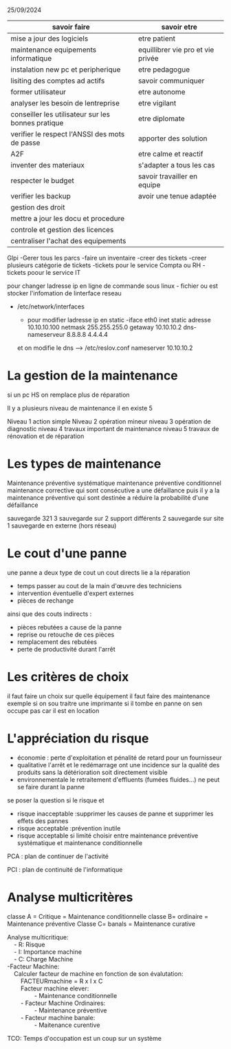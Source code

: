 25/09/2024


| savoir faire                                       | savoir etre                       |
| -------------------------------------------------- | --------------------------------- |
| mise a jour des logiciels                          | etre patient                      |
| maintenance equipements informatique               | equillibrer vie pro et vie privée |
| instalation new pc et peripherique                 | etre pedagogue                    |
| lisiting des comptes ad actifs                     | savoir communiquer                |
| former utilisateur                                 | etre autonome                     |
| analyser les besoin de lentreprise                 | etre vigilant                     |
| conseiller les utilisateur sur les bonnes pratique | etre diplomate                    |
| verifier le respect l'ANSSI des mots de passe      | apporter des solution             |
| A2F                                                | etre calme et reactif             |
| inventer des materiaux                             | s'adapter a tous les cas          |
| respecter le budget                                | savoir travailler en equipe       |
| verifier les backup                                | avoir une tenue adaptée           |
| gestion des droit                                  |                                   |
| mettre a jour les docu et procedure                |                                   |
| controle et gestion des licences                   |                                   |
| centraliser l'achat des equipements                |                                   |



Glpi 
	-Gerer tous les parcs
	-faire un inventaire
	-creer des tickets 
		-creer plusieurs catégorie de tickets 
			-tickets pour le service Compta ou RH 
			-tickets poour le service IT



pour changer ladresse ip en  ligne de commande sous linux 
	- fichier ou est stocker l'infomation de linterface reseau 
- /etc/network/interfaces
	-  pour modifier ladresse ip en static 
		-iface eth0 inet static
			adresse 10.10.10.100
			netmask 255.255.255.0
			getaway 10.10.10.2
				dns-nameserveur 8.8.8.8    4.4.4.4

	et on modifie le dns --> /etc/reslov.conf
						nameserver 10.10.10.2



# La gestion de la maintenance 

si un pc HS on remplace plus de réparation 


Il y a plusieurs niveau de maintenance il en existe 5

Niveau 1 action simple 
Niveau 2 opération mineur
niveau 3 opération de diagnostic 
niveau 4 travaux important de maintenance 
niveau 5 travaux de rénovation et de réparation 


# Les types de maintenance 

Maintenance préventive systématique
maintenance préventive conditionnel 
maintenance corrective qui sont consécutive a une défaillance puis il y a la maintenance préventive qui sont destinée a réduire la probabilité d'une défaillance 


sauvegarde 321 
3 sauvegarde 
sur 2 support différents 
2 sauvegarde sur site
1 sauvegarde en externe (hors réseau)


# Le cout d'une panne

une panne a deux type de cout un cout directs lie a la réparation
- temps passer au cout de la main d'œuvre des techniciens 
- intervention éventuelle d'expert externes 
- pièces de rechange 

ainsi que des couts indirects :
- pièces rebutées a cause de la panne 
- reprise ou retouche de ces pièces 
- remplacement des rebutées 
- perte de productivité durant l'arrêt 


# Les critères de choix

il faut faire un choix sur quelle équipement il faut faire des maintenance exemple si on sou traitre une imprimante si il tombe en panne on sen occupe pas car il est en location 

# L'appréciation du risque 

- économie : perte d'exploitation et pénalité de retard pour un fournisseur 
- qualitative l'arrêt et le redémarrage ont une incidence sur la qualité des produits sans la détérioration soit directement visible
- environnementale le retraitement d'effluents (fumées fluides...) ne peut se faire durant la panne

se poser la question si le risque et 
- risque inacceptable :supprimer les causes de panne et supprimer les effets des pannes 
- risque acceptable :prévention inutile
- risque acceptable si limité choisir entre maintenance préventive systématique et maintenance conditionnelle 

PCA : plan de continuer de l'activité 

PCI : plan de continuité de l'informatique 


# Analyse multicritères 

classe A = Critique = Maintenance conditionnelle 
classe B= ordinaire = Maintenance préventive 
Classe C= banals = Maintenance curative 


Analyse multicritique:  
    - R: Risque  
    - I: Importance machine  
    - C: Charge Machine  
-Facteur Machine:  
    Calculer facteur de machine en fonction de son évalutation:  
        FACTEURmachine = R x I x C  
        Facteur machine elever:  
                - Maintenance conditionnelle  
        - Facteur Machine Ordinaires:  
                - Maintenance préventive  
        - Facteur machine banale:  
                - Maitenance curentive


TCO: Temps d'occupation est un coup sur un système






